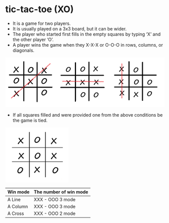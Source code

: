 # tic-tac-toe (XO)
- It is a game for two players.
- It is usually played on a 3x3 board, but it can be wider.
- The player who started first fills in the empty squares by typing ‘X’ and the other player ‘O’.
- A player wins the game when they X-X-X or O-O-O in rows, columns, or diagonals.

![alt text](XO.png)

- If all squares filled and were provided one from the above conditions be the game is tied.

![alt text](XOTIED.png)

| Win mode | The number of win mode |
| -------- | ---------------------- |
| A Line   | XXX - OOO  3 mode      |
| A Column | XXX - OOO  3 mode      |
| A Cross  | XXX - OOO  2 mode      |